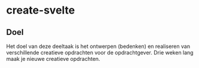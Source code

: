 # create-svelte

## Doel

Het doel van deze deeltaak is het ontwerpen (bedenken) en realiseren van verschillende creatieve opdrachten voor de opdrachtgever. Drie weken lang maak je nieuwe creatieve opdrachten. 
